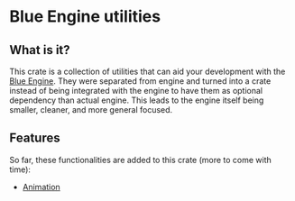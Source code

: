 # Blue Engine utilities

## What is it?

This crate is a collection of utilities that can aid your development with the [Blue Engine](https://github.com/AryanpurTech/BlueEngine). They were separated from engine and turned into a crate instead of being integrated with the engine to have them as optional dependency than actual engine. This leads to the engine itself being smaller, cleaner, and more general focused.

## Features

So far, these functionalities are added to this crate (more to come with time):

* [Animation](https://github.com/AryanpurTech/BlueEngineUtilities/blob/master/examples/animation.rs)
